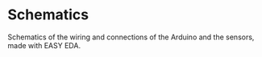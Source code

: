 # Schematics

Schematics of the wiring and connections of the Arduino and the sensors, made with EASY EDA.
